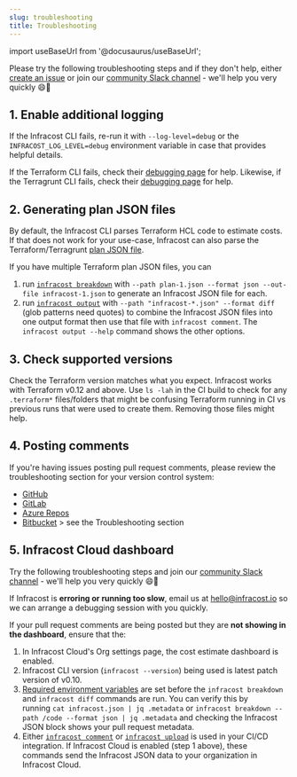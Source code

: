 ```yaml
---
slug: troubleshooting
title: Troubleshooting
---
```


import useBaseUrl from '@docusaurus/useBaseUrl';

Please try the following troubleshooting steps and if they don't help, either [create an issue](https://github.com/infracost/infracost/issues/new/choose) or join our [community Slack channel](https://www.infracost.io/community-chat) - we'll help you very quickly 😄🚀

## 1. Enable additional logging

If the Infracost CLI fails, re-run it with `--log-level=debug` or the `INFRACOST_LOG_LEVEL=debug` environment variable in case that provides helpful details.

If the Terraform CLI fails, check their [debugging page](https://www.terraform.io/internals/debugging) for help. Likewise, if the Terragrunt CLI fails, check their [debugging page](https://terragrunt.gruntwork.io/docs/features/debugging/) for help.

## 2. Generating plan JSON files

By default, the Infracost CLI parses Terraform HCL code to estimate costs. If that does not work for your use-case, Infracost can also parse the Terraform/Terragrunt [plan JSON file](/docs/features/cli_commands/#option-2-terraform-plan-json).

If you have multiple Terraform plan JSON files, you can
1. run [`infracost breakdown`](/docs/features/cli_commands/#breakdown) with `--path plan-1.json --format json --out-file infracost-1.json` to generate an Infracost JSON file for each.
2. run [`infracost output`](/docs/features/cli_commands/#combined-output-formats) with `--path "infracost-*.json" --format diff` (glob patterns need quotes) to combine the Infracost JSON files into one output format then use that file with `infracost comment`. The `infracost output --help` command shows the other options.

## 3. Check supported versions

Check the Terraform version matches what you expect. Infracost works with Terraform v0.12 and above.
Use `ls -lah` in the CI build to check for any `.terraform*` files/folders that might be confusing Terraform running in CI vs previous runs that were used to create them. Removing those files might help.

## 4. Posting comments

If you're having issues posting pull request comments, please review the troubleshooting section for your version control system:

- [GitHub](https://github.com/infracost/actions/#permissions-issue)
- [GitLab](https://gitlab.com/infracost/infracost-gitlab-ci#troubleshooting)
- [Azure Repos](https://github.com/infracost/infracost-azure-devops#troubleshooting)
- [Bitbucket](https://bitbucket.org/infracost/infracost-bitbucket-pipeline) > see the Troubleshooting section

## 5. Infracost Cloud dashboard

Try the following troubleshooting steps and join our [community Slack channel](https://www.infracost.io/community-chat) - we'll help you very quickly 😄🚀

If Infracost is **erroring or running too slow**, email us at [hello@infracost.io](mailto:hello@infracost.io) so we can arrange a debugging session with you quickly.

If your pull request comments are being posted but they are **not showing in the dashboard**, ensure that the:
1. In Infracost Cloud's Org settings page, the cost estimate dashboard is enabled.
2. Infracost CLI version (`infracost --version`) being used is latest patch version of v0.10.
3. [Required environment variables](/docs/features/environment_variables/#environment-variables-to-set-metadata) are set before the `infracost breakdown` and `infracost diff` commands are run. You can verify this by running `cat infracost.json | jq .metadata` or `infracost breakdown --path /code --format json | jq .metadata` and checking the Infracost JSON block shows your pull request metadata.
4. Either [`infracost comment`](/docs/features/cli_commands/#comment-on-pull-requests) or [`infracost upload`](/docs/features/cli_commands/#upload-runs) is used in your CI/CD integration. If Infracost Cloud is enabled (step 1 above), these commands send the Infracost JSON data to your organization in Infracost Cloud.
